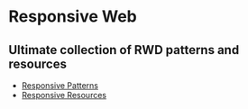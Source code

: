 # Responsive Web

## Ultimate collection of RWD patterns and resources
* [Responsive Patterns](https://bradfrost.github.io/this-is-responsive/patterns.html)
* [Responsive Resources](https://bradfrost.github.io/this-is-responsive/resources.html)
